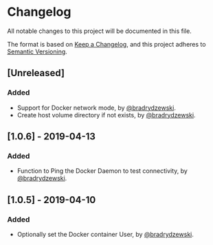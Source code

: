 # Changelog
All notable changes to this project will be documented in this file.

The format is based on [Keep a Changelog](https://keepachangelog.com/en/1.0.0/),
and this project adheres to [Semantic Versioning](https://semver.org/spec/v2.0.0.html).

## [Unreleased]
### Added
- Support for Docker network mode, by [@bradrydzewski](https://github.com/bradrydzewski).
- Create host volume directory if not exists, by [@bradrydzewski](https://github.com/bradrydzewski).

## [1.0.6] - 2019-04-13
### Added
- Function to Ping the Docker Daemon to test connectivity, by [@bradrydzewski](https://github.com/bradrydzewski).

## [1.0.5] - 2019-04-10
### Added
- Optionally set the Docker container User, by [@bradrydzewski](https://github.com/bradrydzewski).
